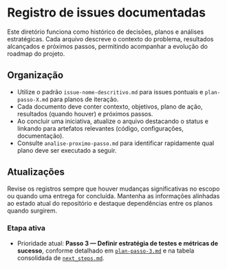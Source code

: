 # Registro de issues documentadas

Este diretório funciona como histórico de decisões, planos e análises estratégicas. Cada arquivo descreve o contexto do problema, resultados alcançados e próximos passos, permitindo acompanhar a evolução do roadmap do projeto.

## Organização
- Utilize o padrão `issue-nome-descritivo.md` para issues pontuais e `plan-passo-X.md` para planos de iteração.
- Cada documento deve conter contexto, objetivos, plano de ação, resultados (quando houver) e próximos passos.
- Ao concluir uma iniciativa, atualize o arquivo destacando o status e linkando para artefatos relevantes (código, configurações, documentação).
- Consulte `analise-proximo-passo.md` para identificar rapidamente qual plano deve ser executado a seguir.

## Atualizações
Revise os registros sempre que houver mudanças significativas no escopo ou quando uma entrega for concluída. Mantenha as informações alinhadas ao estado atual do repositório e destaque dependências entre os planos quando surgirem.

### Etapa ativa
- Prioridade atual: **Passo 3 — Definir estratégia de testes e métricas de sucesso**, conforme detalhado em [`plan-passo-3.md`](./plan-passo-3.md) e na tabela consolidada de [`next_steps.md`](./next_steps.md).
